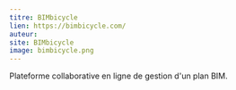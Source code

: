 ```yaml
---
titre: BIMbicycle
lien: https://bimbicycle.com/
auteur: 
site: BIMbicycle
image: bimbicycle.png
---
```


Plateforme collaborative en ligne de gestion d'un plan BIM.
